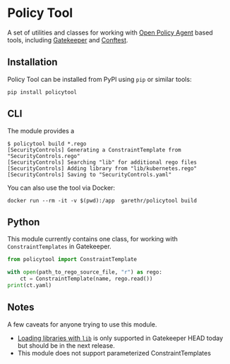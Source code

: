 # Policy Tool

A set of utilities and classes for working with [Open Policy Agent](https://www.openpolicyagent.org/) based tools, including [Gatekeeper](https://github.com/open-policy-agent/gatekeeper) and [Conftest](https://github.com/instrumenta/conftest).


## Installation

Policy Tool can be installed from PyPI using `pip` or similar tools:

```
pip install policytool
```


## CLI

The module provides a 

```console
$ policytool build *.rego
[SecurityControls] Generating a ConstraintTemplate from "SecurityControls.rego"
[SecurityControls] Searching "lib" for additional rego files
[SecurityControls] Adding library from "lib/kubernetes.rego"
[SecurityControls] Saving to "SecurityControls.yaml"
```

You can also use the tool via Docker:

```
docker run --rm -it -v $(pwd):/app  garethr/policytool build
```


## Python

This module currently contains one class, for working with `ConstraintTemplates` in Gatekeeper.

```python
from policytool import ConstraintTemplate

with open(path_to_rego_source_file, "r") as rego:
    ct = ConstraintTemplate(name, rego.read())
print(ct.yaml)
```


## Notes

A few caveats for anyone trying to use this module.

* [Loading libraries with `lib`](https://github.com/open-policy-agent/frameworks/commit/55fa33d1cca93f3b133e76a48d2e19adbdeb9de3) is only supported in Gatekeeper HEAD today but should be in the next release.
* This module does not support parameterized ConstraintTemplates
